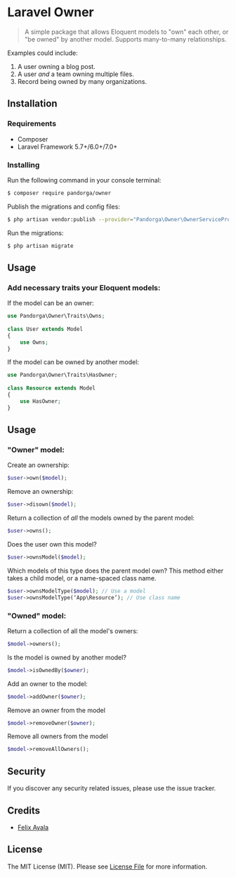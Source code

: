 # Laravel Owner

> A simple package that allows Eloquent models to "own" each other, or "be owned" by another model. Supports many-to-many relationships.

Examples could include: 

1. A user owning a blog post.
2. A user *and* a team owning multiple files.
3. Record being owned by many organizations.

## Installation

### Requirements

* Composer
* Laravel Framework 5.7+/6.0+/7.0+

### Installing

Run the following command in your console terminal:

```sh
$ composer require pandorga/owner
```

Publish the migrations and config files:

```sh
$ php artisan vendor:publish --provider="Pandorga\Owner\OwnerServiceProvider"
```

Run the migrations:

```sh
$ php artisan migrate
```

## Usage

### Add necessary traits your Eloquent models:

If the model can be an owner:

```php
use Pandorga\Owner\Traits\Owns;
    
class User extends Model
{
    use Owns;
}
```

If the model can be owned by another model:

```php
use Pandorga\Owner\Traits\HasOwner;
    
class Resource extends Model
{
    use HasOwner;
}
```

## Usage
### "Owner" model:

Create an ownership:

```php
$user->own($model);
```
Remove an ownership:

```php
$user->disown($model);
```

Return a collection of *all* the models owned by the parent model:

```php
$user->owns();
```

Does the user own this model?

```php
$user->ownsModel($model);
```

Which models of this type does the parent model own?
This method either takes a child model, or a name-spaced class name.

```php
$user->ownsModelType($model); // Use a model
$user->ownsModelType(‘App\Resource’); // Use class name
```

### "Owned" model:
Return a collection of all the model's owners:

```php
$model->owners();
```
Is the model is owned by another model?

```php
$model->isOwnedBy($owner);
```
Add an owner to the model:

```php
$model->addOwner($owner);
```
Remove an owner from the model

```php
$model->removeOwner($owner);
```
Remove all owners from the model

```php
$model->removeAllOwners();
```

## Security

If you discover any security related issues, please use the issue tracker.

## Credits

- [Felix Ayala](http://felixaya.la)

## License

The MIT License (MIT). Please see [License File](LICENSE.md) for more information.


